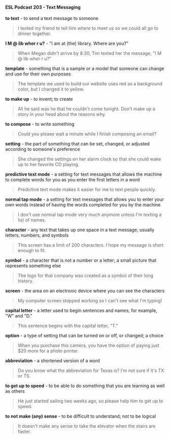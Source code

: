 #### ESL Podcast 203 - Text Messaging

**to text** - to send a text message to someone

> I texted my friend to tell him where to meet us so we could all go to dinner
together.

**I M @ lib wher r u?** - "I am at (the) library. Where are you?"

> When Megan didn't arrive by 8:30, Tim texted her the message, "I M @ lib
wher r u?"

**template** - something that is a sample or a model that someone can change and
use for their own purposes

> The template we used to build our website uses red as a background color, but
I changed it to yellow.

**to make up** - to invent; to create

> All he said was he that he couldn't come tonight. Don't make up a story in your
head about the reasons why.

**to compose** - to write something

> Could you please wait a minute while I finish composing an email?

**setting** - the part of something that can be set, changed, or adjusted according
to someone's preference

> She changed the settings on her alarm clock so that she could wake up to her
favorite CD playing.

**predictive text mode** - a setting for text messages that allows the machine to
complete words for you as you enter the first letters in a word

> Predictive text mode makes it easier for me to text people quickly.

**normal tap mode** - a setting for text messages that allows you to enter your
own words instead of having the words completed for you by the machine

> I don't use normal tap mode very much anymore unless I'm texting a list of
names.

**character** - any text that takes up one space in a text message; usually letters,
numbers, and symbols

> This screen has a limit of 200 characters. I hope my message is short enough
to fit.

**symbol** - a character that is not a number or a letter; a small picture that
represents something else

> The logo for that company was created as a symbol of their long history.

**screen** - the area on an electronic device where you can see the characters

> My computer screen stopped working so I can't see what I'm typing!

**capital letter** - a letter used to begin sentences and names, for example, "W"
and "D."

> This sentence begins with the capital letter, "T."

**option** - a type of setting that can be turned on or off, or changed; a choice

> When you purchase this camera, you have the option of paying just $20 more
for a photo printer.

**abbreviation** - a shortened version of a word

> Do you know what the abbreviation for Texas is? I'm not sure if it's TX or TS.

**to get up to speed** - to be able to do something that you are learning as well as
others

> He just started sailing two weeks ago, so please help him to get up to speed.

**to not make (any) sense** - to be difficult to understand; not to be logical

> It doesn't make any sense to take the elevator when the stairs are faster.


